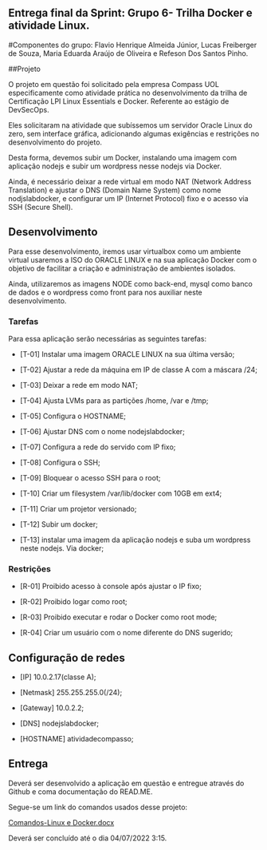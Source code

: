 ## Entrega final da Sprint: Grupo 6- Trilha Docker e atividade Linux.

#Componentes do grupo: Flavio Henrique Almeida Júnior, Lucas Freiberger de Souza, Maria Eduarda Araújo de Oliveira e Refeson Dos Santos Pinho. 
 

##Projeto 

O projeto em questão foi solicitado pela empresa Compass UOL especificamente como atividade prática no desenvolvimento da trilha de Certificação LPI Linux Essentials e Docker. Referente ao estágio de DevSecOps. 
 

Eles solicitaram na atividade que subíssemos um servidor Oracle Linux do zero, sem interface gráfica, adicionando algumas exigências e restrições no desenvolvimento do projeto. 
 

Desta forma, devemos subir um Docker, instalando uma imagem com aplicação nodejs e subir um wordpress nesse nodejs via Docker. 

 
Ainda, é necessário deixar a rede virtual em modo NAT (Network Address Translation) e ajustar o DNS (Domain Name System) como nome nodjslabdocker, e configurar um IP (Internet Protocol) fixo e o acesso via SSH (Secure Shell). 
 

## Desenvolvimento 

Para esse desenvolvimento, iremos usar virtualbox como um ambiente virtual usaremos a ISO do ORACLE LINUX e na sua aplicação Docker com o objetivo de facilitar a criação e administração de ambientes isolados.  

 

Ainda, utilizaremos as imagens NODE como back-end, mysql como banco de dados e o wordpress como front para nos auxiliar neste desenvolvimento. 

 
 

### Tarefas 

Para essa aplicação serão necessárias as seguintes tarefas: 

 

- [T-01] Instalar uma imagem ORACLE LINUX na sua última versão; 

- [T-02] Ajustar a rede da máquina em IP de classe A com a máscara /24; 

- [T-03] Deixar a rede em modo NAT; 

- [T-04] Ajusta LVMs para as partições /home, /var e /tmp; 

- [T-05] Configura o HOSTNAME; 

- [T-06] Ajustar DNS com o nome nodejslabdocker; 

- [T-07] Configura a rede do servido com IP fixo; 

- [T-08] Configura o SSH; 

- [T-09] Bloquear o acesso SSH para o root; 

- [T-10] Criar um filesystem /var/lib/docker com 10GB em ext4; 

- [T-11] Criar um projetor versionado; 

- [T-12] Subir um docker; 

- [T-13] instalar uma imagem da aplicação nodejs e suba um wordpress neste nodejs. Via docker; 

 

### Restrições  

- [R-01] Proibido acesso à console após ajustar o IP fixo; 

- [R-02] Proibido logar como root; 

- [R-03] Proibido executar e rodar o Docker como root mode; 

- [R-04] Criar um usuário com o nome diferente do DNS sugerido; 

 

## Configuração de redes  

- [IP] 10.0.2.17(classe A); 

- [Netmask] 255.255.255.0(/24); 

- [Gateway] 10.0.2.2; 

- [DNS] nodejslabdocker; 

- [HOSTNAME] atividadecompasso; 

## Entrega 

 
 

Deverá ser desenvolvido a aplicação em questão e entregue através do Github e coma documentação do READ.ME.  

 Segue-se um link do comandos usados desse projeto: 
 
[Comandos-Linux e Docker.docx](https://github.com/RefesonCompassUol/LabDockerNodeJs/files/9049532/Comandos-Linux.e.Docker.docx)


Deverá ser concluído até o dia 04/07/2022 3:15. 
